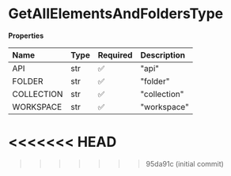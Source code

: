 # GetAllElementsAndFoldersType

**Properties**

| Name       | Type | Required | Description  |
| :--------- | :--- | :------- | :----------- |
| API        | str  | ✅       | "api"        |
| FOLDER     | str  | ✅       | "folder"     |
| COLLECTION | str  | ✅       | "collection" |
| WORKSPACE  | str  | ✅       | "workspace"  |
<<<<<<< HEAD
=======

<!-- This file was generated by liblab | https://liblab.com/ -->
>>>>>>> 95da91c (initial commit)
